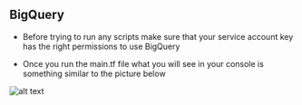 ## BigQuery
  
  - Before trying to run any scripts make sure that your service account key has the right permissions to use BigQuery


  - Once you run the main.tf file what you will see in your console is something similar to the picture below
  
  ![alt text](https://user-images.githubusercontent.com/75445317/102958714-67a96200-4492-11eb-8c0a-fc9d23ce7b5d.png)
  
